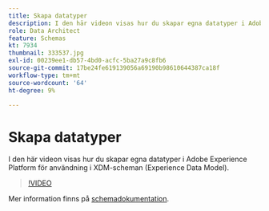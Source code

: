 ```yaml
---
title: Skapa datatyper
description: I den här videon visas hur du skapar egna datatyper i Adobe Experience Platform för användning i XDM-scheman (Experience Data Model).
role: Data Architect
feature: Schemas
kt: 7934
thumbnail: 333537.jpg
exl-id: 00239ee1-db57-4bd0-acfc-5ba27a9c8fb6
source-git-commit: 17be24fe619139056a69190b98610644387ca18f
workflow-type: tm+mt
source-wordcount: '64'
ht-degree: 9%

---
```


# Skapa datatyper

I den här videon visas hur du skapar egna datatyper i Adobe Experience Platform för användning i XDM-scheman (Experience Data Model).

>[!VIDEO](https://video.tv.adobe.com/v/333537?quality=12&learn=on)

Mer information finns på [schemadokumentation](https://experienceleague.adobe.com/docs/experience-platform/xdm/home.html?lang=sv).
